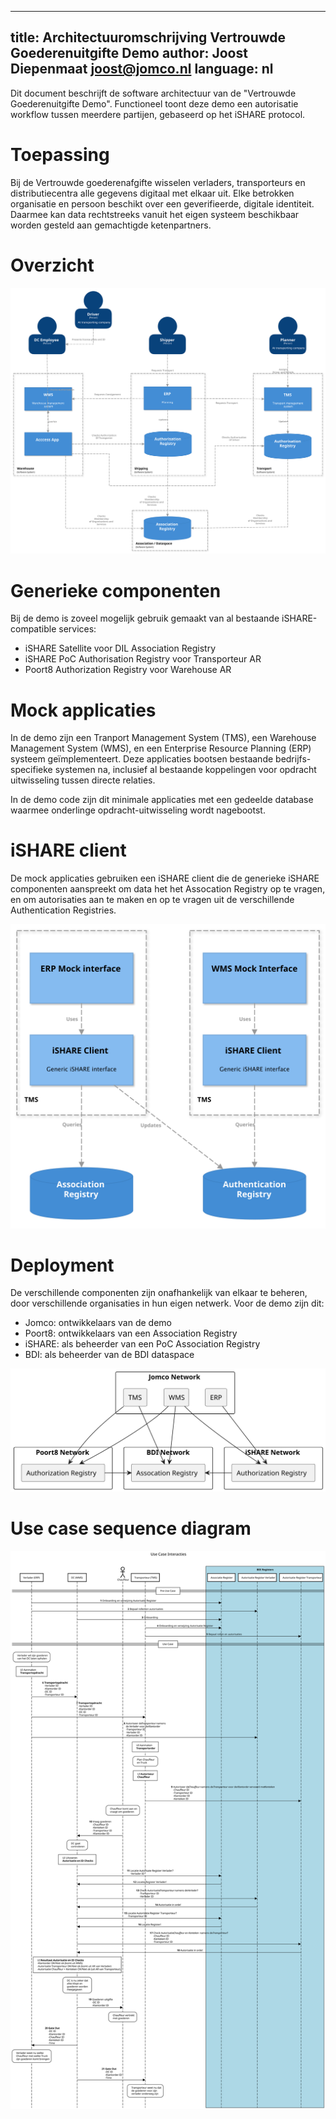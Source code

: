 <!--
SPDX-FileCopyrightText: 2024 Jomco B.V.
SPDX-FileCopyrightText: 2024 Topsector Logistiek
SPDX-FileContributor: Joost Diepenmaat <joost@jomco.nl>
SPDX-FileContributor: Remco van 't Veer <remco@jomco.nl>

SPDX-License-Identifier: AGPL-3.0-or-later
-->

---
title: Architectuuromschrijving Vertrouwde Goederenuitgifte Demo
author: Joost Diepenmaat <joost@jomco.nl>
language: nl
---

Dit document beschrijft de software architectuur van de "Vertrouwde
Goederenuitgifte Demo". Functioneel toont deze demo een autorisatie
workflow tussen meerdere partijen, gebaseerd op het iSHARE protocol.

# Toepassing

Bij de Vertrouwde goederenafgifte wisselen verladers, transporteurs en
distributiecentra alle gegevens digitaal met elkaar uit. Elke
betrokken organisatie en persoon beschikt over een geverifieerde,
digitale identiteit. Daarmee kan data rechtstreeks vanuit het eigen
systeem beschikbaar worden gesteld aan gemachtigde ketenpartners.

# Overzicht

![](architecture.svg)

# Generieke componenten

Bij de demo is zoveel mogelijk gebruik gemaakt van al bestaande
iSHARE-compatible services:

- iSHARE Satellite voor DIL Association Registry
- iSHARE PoC Authorisation Registry voor Transporteur AR
- Poort8 Authorization Registry voor Warehouse AR

# Mock applicaties

In de demo zijn een Tranport Management System (TMS), een Warehouse
Management System (WMS), en een Enterprise Resource Planning (ERP)
systeem geïmplementeert. Deze applicaties bootsen bestaande
bedrijfs-specifieke systemen na, inclusief al bestaande koppelingen
voor opdracht uitwisseling tussen directe relaties.

In de demo code zijn dit minimale applicaties met een gedeelde
database waarmee onderlinge opdracht-uitwisseling wordt nagebootst.

# iSHARE client

De mock applicaties gebruiken een iSHARE client die de generieke
iSHARE componenten aanspreekt om data het het Assocation Registry op
te vragen, en om autorisaties aan te maken en op te vragen uit de
verschillende Authentication Registries.

![](ishare-client.svg)

# Deployment

De verschillende componenten zijn onafhankelijk van elkaar te beheren,
door verschillende organisaties in hun eigen netwerk. Voor de demo
zijn dit:

- Jomco: ontwikkelaars van de demo
- Poort8: ontwikkelaars van een Association Registry
- iSHARE: als beheerder van een PoC Association Registry
- BDI: als beheerder van de BDI dataspace

![](deployment.svg)

# Use case sequence diagram

![](20240215_DIL_Vertrouwde_goederenafgifte.svg)
